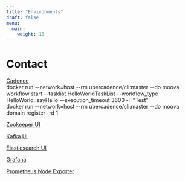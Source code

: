 ```yaml
---
title: "Environments"
draft: false
menu:
  main:
    weight: 15
---
```


# Contact

[Cadence ](http://localhost:8088) <br>
docker run --network=host --rm ubercadence/cli:master --do moova workflow start --tasklist HelloWorldTaskList --workflow_type HelloWorld::sayHello --execution_timeout 3600 -i '"Test"' <br>
docker run --network=host --rm ubercadence/cli:master --do moova domain register -rd 1 <br>

[Zookeeper UI ](http://localhost:19001) <br>

[Kafka UI ](http://localhost:18086) <br>

[Elasticsearch UI ](http://localhost:18081) <br>

[Grafana ](http://localhost:3000) <br>

[Prometheus Node Exporter ](http://localhost:9100) <br>
